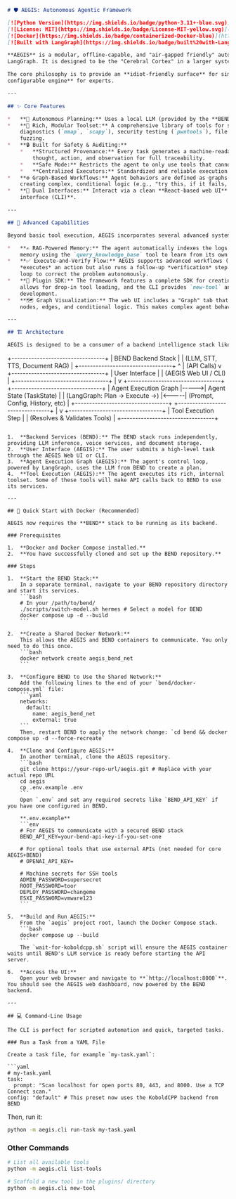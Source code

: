 ```markdown
# 🛡️ AEGIS: Autonomous Agentic Framework

[![Python Version](https://img.shields.io/badge/python-3.11+-blue.svg)](https://www.python.org/)
[![License: MIT](https://img.shields.io/badge/License-MIT-yellow.svg)](https://opensource.org/licenses/MIT)
[![Docker](https://img.shields.io/badge/containerized-Docker-blue)](https://www.docker.com/)
[![Built with LangGraph](https://img.shields.io/badge/built%20with-LangGraph-orange)](https://github.com/langchain-ai/langgraph)

**AEGIS** is a modular, offline-capable, and "air-gapped friendly" autonomous agent framework built on Python and
LangGraph. It is designed to be the "Cerebral Cortex" in a larger system of systems, using backend intelligence stacks like **BEND** to plan and execute complex, multi-step tasks.

The core philosophy is to provide an **idiot-friendly surface** for simple tasks while exposing a **powerful,
configurable engine** for experts.

---

## ✨ Core Features

*   **🧠 Autonomous Planning:** Uses a local LLM (provided by the **BEND** stack) to reason about problems, form multi-step plans, and select the appropriate tools for the job.
*   **🔧 Rich, Modular Toolset:** A comprehensive library of tools for system administration, network
    diagnostics (`nmap`, `scapy`), security testing (`pwntools`), file operations, web automation (`selenium`), and even
    fuzzing.
*   **🔒 Built for Safety & Auditing:**
    *   **Structured Provenance:** Every task generates a machine-readable `provenance.json` "flight recording" of every
        thought, action, and observation for full traceability.
    *   **Safe Mode:** Restricts the agent to only use tools that cannot perform destructive or state-changing actions.
    *   **Centralized Executors:** Standardized and reliable execution logic for remote (SSH) and local commands.
*   **⚙️ Graph-Based Workflows:** Agent behaviors are defined as graphs using simple YAML presets. This allows for
    creating complex, conditional logic (e.g., "try this, if it fails, do that") without changing Python code.
*   **🔌 Dual Interfaces:** Interact via a clean **React-based web UI** or a powerful **Typer-based command-line
    interface (CLI)**.

---

## 🌟 Advanced Capabilities

Beyond basic tool execution, AEGIS incorporates several advanced systems for enhanced intelligence and usability:

*   **✍️ RAG-Powered Memory:** The agent automatically indexes the logs of every completed task. It can then query this
    memory using the `query_knowledge_base` tool to learn from its own past successes and failures.
*   **✅ Execute-and-Verify Flow:** AEGIS supports advanced workflows (e.g., `verified_flow.yaml`) where the agent not only
    *executes* an action but also runs a follow-up *verification* step. If verification fails, it enters a remediation
    loop to correct the problem autonomously.
*   **🧩 Plugin SDK:** The framework features a complete SDK for creating and managing custom tools. A `plugins/` directory
    allows for drop-in tool loading, and the CLI provides `new-tool` and `validate-tool` commands to streamline
    development.
*   **🗺️ Graph Visualization:** The web UI includes a "Graph" tab that visually renders any agent preset, showing the
    nodes, edges, and conditional logic. This makes complex agent behaviors transparent and easy to debug.

---

## 🏗️ Architecture

AEGIS is designed to be a consumer of a backend intelligence stack like **BEND**.

```
+---------------------------------+
|       BEND Backend Stack        |
| (LLM, STT, TTS, Document RAG)   |
+---------------------------------+
               ^
               | (API Calls)
               v
+---------------------------------+
|          User Interface         |
|      (AEGIS Web UI / CLI)       |
+---------------------------------+
               |
               v
+---------------------------------+      +--------------------------------+
|       Agent Execution Graph     |----->|     Agent State (TaskState)    |
| (LangGraph: Plan -> Execute ->) |<-----| (Prompt, Config, History, etc) |
+---------------------------------+      +--------------------------------+
               |
               v
+---------------------------------+
|        Tool Execution Step      |
|  (Resolves & Validates Tools)   |
+---------------------------------+
```

1.  **Backend Services (BEND):** The BEND stack runs independently, providing LLM inference, voice services, and document storage.
2.  **User Interface (AEGIS):** The user submits a high-level task through the AEGIS Web UI or CLI.
3.  **Agent Execution Graph (AEGIS):** The agent's control loop, powered by LangGraph, uses the LLM from BEND to create a plan.
4.  **Tool Execution (AEGIS):** The agent executes its rich, internal toolset. Some of these tools will make API calls back to BEND to use its services.

---

## 🚀 Quick Start with Docker (Recommended)

AEGIS now requires the **BEND** stack to be running as its backend.

### Prerequisites

1.  **Docker and Docker Compose installed.**
2.  **You have successfully cloned and set up the BEND repository.**

### Steps

1.  **Start the BEND Stack:**
    In a separate terminal, navigate to your BEND repository directory and start its services.
    ```bash
    # In your /path/to/bend/
    ./scripts/switch-model.sh hermes # Select a model for BEND
    docker compose up -d --build
    ```

2.  **Create a Shared Docker Network:**
    This allows the AEGIS and BEND containers to communicate. You only need to do this once.
    ```bash
    docker network create aegis_bend_net
    ```

3.  **Configure BEND to Use the Shared Network:**
    Add the following lines to the end of your `bend/docker-compose.yml` file:
    ```yaml
    networks:
      default:
        name: aegis_bend_net
        external: true
    ```
    Then, restart BEND to apply the network change: `cd bend && docker compose up -d --force-recreate`

4.  **Clone and Configure AEGIS:**
    In another terminal, clone the AEGIS repository.
    ```bash
    git clone https://your-repo-url/aegis.git # Replace with your actual repo URL
    cd aegis
    cp .env.example .env
    ```
    Open `.env` and set any required secrets like `BEND_API_KEY` if you have one configured in BEND.

    **.env.example**
    ```env
    # For AEGIS to communicate with a secured BEND stack
    BEND_API_KEY=your-bend-api-key-if-you-set-one

    # For optional tools that use external APIs (not needed for core AEGIS+BEND)
    # OPENAI_API_KEY=

    # Machine secrets for SSH tools
    ADMIN_PASSWORD=supersecret
    ROOT_PASSWORD=toor
    DEPLOY_PASSWORD=changeme
    ESXI_PASSWORD=vmware123
    ```

5.  **Build and Run AEGIS:**
    From the `aegis` project root, launch the Docker Compose stack.
    ```bash
    docker compose up --build
    ```
    The `wait-for-koboldcpp.sh` script will ensure the AEGIS container waits until BEND's LLM service is ready before starting the API server.

6.  **Access the UI:**
    Open your web browser and navigate to **`http://localhost:8000`**. You should see the AEGIS web dashboard, now powered by the BEND backend.

---

## 💻 Command-Line Usage

The CLI is perfect for scripted automation and quick, targeted tasks.

### Run a Task from a YAML File

Create a task file, for example `my-task.yaml`:

```yaml
# my-task.yaml
task:
  prompt: "Scan localhost for open ports 80, 443, and 8000. Use a TCP Connect scan."
config: "default" # This preset now uses the KoboldCPP backend from BEND
```

Then, run it:

```bash
python -m aegis.cli run-task my-task.yaml
```

### Other Commands

```bash
# List all available tools
python -m aegis.cli list-tools

# Scaffold a new tool in the plugins/ directory
python -m aegis.cli new-tool
```